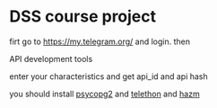 # DSS course project

firt go to https://my.telegram.org/ and login. then

API development tools

enter your characteristics and get api_id and api hash 

you should install [psycopg2](https://pypi.org/project/psycopg2/) and [telethon](https://docs.telethon.dev/en/latest/basic/installation.html) and [hazm](https://github.com/sobhe/hazm)
